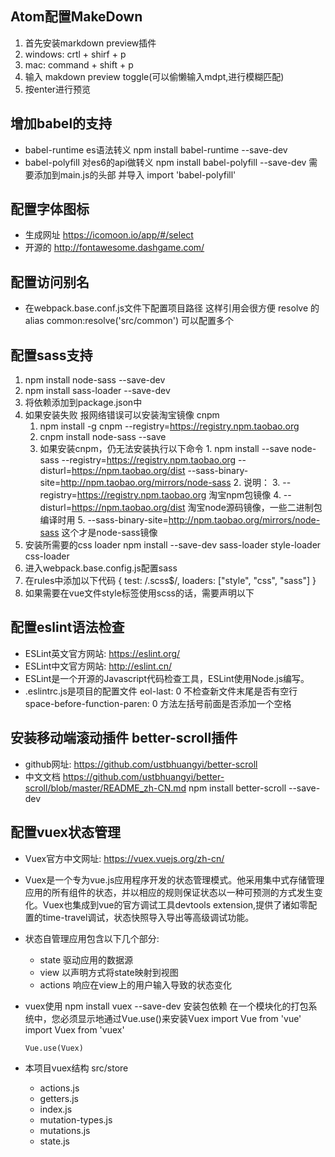 ## Atom配置MakeDown
  1. 首先安装markdown preview插件
  2. windows: crtl + shirf + p
  3. mac: command + shift + p
  4. 输入 makdown preview toggle(可以偷懒输入mdpt,进行模糊匹配)
  5. 按enter进行预览

## 增加babel的支持
  * babel-runtime es语法转义
        npm install babel-runtime --save-dev
  * babel-polyfill 对es6的api做转义
        npm install babel-polyfill --save-dev
        需要添加到main.js的头部 并导入
        import 'babel-polyfill'

## 配置字体图标
  * 生成网址 https://icomoon.io/app/#/select
  * 开源的 http://fontawesome.dashgame.com/


## 配置访问别名
  * 在webpack.base.conf.js文件下配置项目路径 这样引用会很方便
        resolve 的 alias common:resolve('src/common')
        可以配置多个

## 配置sass支持
1. npm install node-sass --save-dev
2. npm install sass-loader --save-dev
3. 将依赖添加到package.json中
4. 如果安装失败 报网络错误可以安装淘宝镜像 cnpm
      1. npm install -g cnpm --registry=https://registry.npm.taobao.org
      2. cnpm install node-sass --save
      3. 如果安装cnpm，仍无法安装执行以下命令
        1. npm install --save node-sass --registry=https://registry.npm.taobao.org --disturl=https://npm.taobao.org/dist --sass-binary-site=http://npm.taobao.org/mirrors/node-sass
        2. 说明：
        3. --registry=https://registry.npm.taobao.org 淘宝npm包镜像
        4. --disturl=https://npm.taobao.org/dist 淘宝node源码镜像，一些二进制包编译时用
        5. --sass-binary-site=http://npm.taobao.org/mirrors/node-sass 这个才是node-sass镜像
5. 安装所需要的css loader
        npm install --save-dev sass-loader style-loader css-loader
6. 进入webpack.base.config.js配置sass
  1. 在rules中添加以下代码
        {
          test: /\.scss$/,
          loaders: ["style", "css", "sass"]
        }
7. 如果需要在vue文件style标签使用scss的话，需要声明以下
        <style lang="scss" scoped="" type="text/css"> </style>

## 配置eslint语法检查
  - ESLint英文官方网站: https://eslint.org/
  - ESLint中文官方网站: http://eslint.cn/
  - ESLint是一个开源的Javascript代码检查工具，ESLint使用Node.js编写。
  - .eslintrc.js是项目的配置文件
        eol-last: 0  不检查新文件末尾是否有空行
        space-before-function-paren: 0 方法左括号前面是否添加一个空格

## 安装移动端滚动插件 better-scroll插件
  - github网址: https://github.com/ustbhuangyi/better-scroll
  - 中文文档  https://github.com/ustbhuangyi/better-scroll/blob/master/README_zh-CN.md
        npm install better-scroll --save-dev

## 配置vuex状态管理
  - Vuex官方中文网址: https://vuex.vuejs.org/zh-cn/
  - Vuex是一个专为vue.js应用程序开发的状态管理模式。他采用集中式存储管理应用的所有组件的状态，并以相应的规则保证状态以一种可预测的方式发生变化。Vuex也集成到vue的官方调试工具devtools extension,提供了诸如零配置的time-travel调试，状态快照导入导出等高级调试功能。
  - 状态自管理应用包含以下几个部分:
    * state 驱动应用的数据源
    * view  以声明方式将state映射到视图
    * actions 响应在view上的用户输入导致的状态变化
  - vuex使用
        npm install vuex --save-dev  安装包依赖
        在一个模块化的打包系统中，您必须显示地通过Vue.use()来安装Vuex
        import Vue from 'vue'
        import Vuex from 'vuex'

        Vue.use(Vuex)
  - 本项目vuex结构 src/store
    * actions.js
    * getters.js
    * index.js
    * mutation-types.js
    * mutations.js
    * state.js
